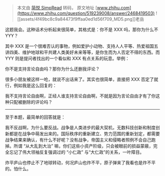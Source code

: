 > 本文由 [简悦 SimpRead](http://ksria.com/simpread/) 转码， 原文地址 [www.zhihu.com](https://www.zhihu.com/question/519239008/answer/2468419503) ![[assets/4f49bc8c9a84473f9ffaa0ed1d56f709_MD5.png]]老岳

这题我会。这种话术分析起来很简单，其格式是：你不是 XXX 吗，那你为什么不 YYY？

其中 XXX 是一个很难否认的事物，例如爱护小动物、支持人人平等、热爱祖国五讲四美、维护地球和平共建人类美好未来等等，是你生而为人否定不得的东西。而 YYY 则是提问者找出的一个看似和 XXX 有点关系的玩意。举例：

你不是支持言论自由吗？那你为什么还删我评论？

很多小朋友被这样一呛，就说不出话来了。其实也很简单，直接把 XXX 否定了就行，例如我是这么回复的：

我不支持言论自由啊，正经人谁支持言论自由啊，不就是因为言论自由才有了你这种只配被删除的评论吗？

* * *

至于本题，最简单的回答就是：

我不反战啊，为什么要反战。战争是人类进步的最大契机，无数科技创新和制度创新都是在战争中萌发出来的。国际秩序的重新建立、势力范围的重新划定，都需要战争结果来确认，有什么不好呢？没有战争，帝国主义和侵略者照例不会自己跑掉。所谓 “从大乱到大治” 嘛，你们这些小资产阶级，只会被眼前的损益蒙蔽，完全忘记了伟大领袖反复强调过的 “小仁政” 与“大仁政”的关系，一叶障目。

炸平庐山也停止不了地球转动，何况庐山也炸不平，原子弹来了我看也是炸不平的。怕什么。